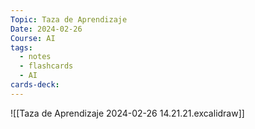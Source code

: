 ```yaml
---
Topic: Taza de Aprendizaje
Date: 2024-02-26
Course: AI
tags:
  - notes
  - flashcards
  - AI
cards-deck:
---
```

![[Taza de Aprendizaje 2024-02-26 14.21.21.excalidraw]]